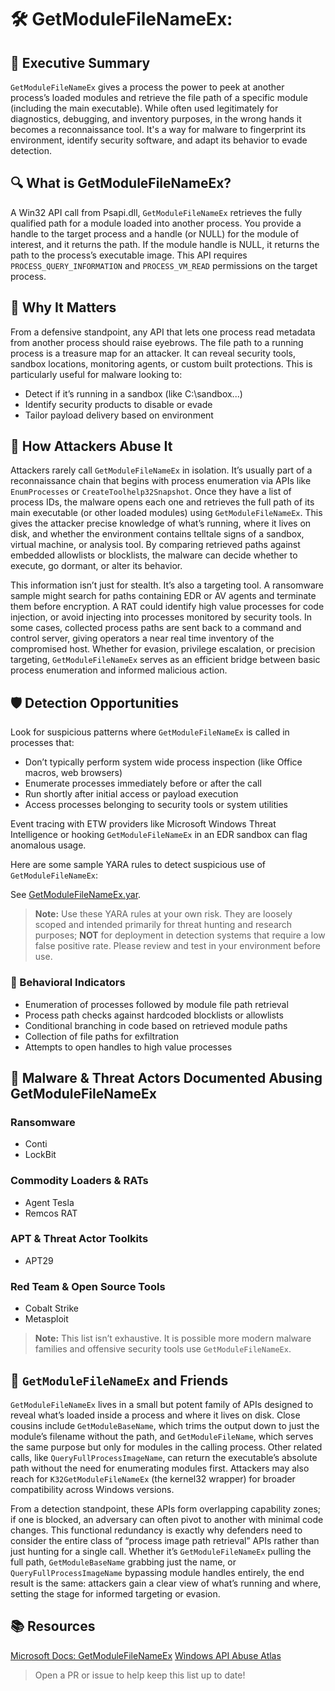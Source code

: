 # 🛠️ GetModuleFileNameEx: 

## 🚀 Executive Summary
`GetModuleFileNameEx` gives a process the power to peek at another process’s loaded modules and retrieve the file path of a specific module (including the main executable). While often used legitimately for diagnostics, debugging, and inventory purposes, in the wrong hands it becomes a reconnaissance tool. It's a way for malware to fingerprint its environment, identify security software, and adapt its behavior to evade detection.

## 🔍 What is GetModuleFileNameEx?
A Win32 API call from Psapi.dll, `GetModuleFileNameEx` retrieves the fully qualified path for a module loaded into another process. You provide a handle to the target process and a handle (or NULL) for the module of interest, and it returns the path. If the module handle is NULL, it returns the path to the process’s executable image. This API requires `PROCESS_QUERY_INFORMATION` and `PROCESS_VM_READ` permissions on the target process.

## 🚩 Why It Matters
From a defensive standpoint, any API that lets one process read metadata from another process should raise eyebrows. The file path to a running process is a treasure map for an attacker. It can reveal security tools, sandbox locations, monitoring agents, or custom built protections. This is particularly useful for malware looking to:

- Detect if it’s running in a sandbox (like C:\sandbox\...)
- Identify security products to disable or evade
- Tailor payload delivery based on environment

## 🧬 How Attackers Abuse It
Attackers rarely call `GetModuleFileNameEx` in isolation. It’s usually part of a reconnaissance chain that begins with process enumeration via APIs like `EnumProcesses` or `CreateToolhelp32Snapshot`. Once they have a list of process IDs, the malware opens each one and retrieves the full path of its main executable (or other loaded modules) using `GetModuleFileNameEx`. This gives the attacker precise knowledge of what’s running, where it lives on disk, and whether the environment contains telltale signs of a sandbox, virtual machine, or analysis tool. By comparing retrieved paths against embedded allowlists or blocklists, the malware can decide whether to execute, go dormant, or alter its behavior.

This information isn’t just for stealth. It’s also a targeting tool. A ransomware sample might search for paths containing EDR or AV agents and terminate them before encryption. A RAT could identify high value processes for code injection, or avoid injecting into processes monitored by security tools. In some cases, collected process paths are sent back to a command and control server, giving operators a near real time inventory of the compromised host. Whether for evasion, privilege escalation, or precision targeting, `GetModuleFileNameEx` serves as an efficient bridge between basic process enumeration and informed malicious action.

## 🛡️ Detection Opportunities
Look for suspicious patterns where `GetModuleFileNameEx` is called in processes that:

- Don’t typically perform system wide process inspection (like Office macros, web browsers)
- Enumerate processes immediately before or after the call
- Run shortly after initial access or payload execution
- Access processes belonging to security tools or system utilities

Event tracing with ETW providers like Microsoft Windows Threat Intelligence or hooking `GetModuleFileNameEx` in an EDR sandbox can flag anomalous usage.

Here are some sample YARA rules to detect suspicious use of `GetModuleFileNameEx`:

See [GetModuleFileNameEx.yar](./GetModuleFileNameEx.yar).

> **Note:** Use these YARA rules at your own risk. They are loosely scoped and intended primarily for threat hunting and research purposes; **NOT** for deployment in detection systems that require a low false positive rate. Please review and test in your environment before use.

### 🐾 Behavioral Indicators
- Enumeration of processes followed by module file path retrieval
- Process path checks against hardcoded blocklists or allowlists
- Conditional branching in code based on retrieved module paths
- Collection of file paths for exfiltration
- Attempts to open handles to high value processes

## 🦠 Malware & Threat Actors Documented Abusing GetModuleFileNameEx

### **Ransomware**
- Conti
- LockBit

### **Commodity Loaders & RATs**
- Agent Tesla
- Remcos RAT

### **APT & Threat Actor Toolkits**
- APT29 

### **Red Team & Open Source Tools**
- Cobalt Strike
- Metasploit

> **Note:** This list isn’t exhaustive. It is possible more modern malware families and offensive security tools use `GetModuleFileNameEx`.

## 🧵 `GetModuleFileNameEx` and Friends
`GetModuleFileNameEx` lives in a small but potent family of APIs designed to reveal what’s loaded inside a process and where it lives on disk. Close cousins include `GetModuleBaseName`, which trims the output down to just the module’s filename without the path, and `GetModuleFileName`, which serves the same purpose but only for modules in the calling process. Other related calls, like `QueryFullProcessImageName`, can return the executable’s absolute path without the need for enumerating modules first. Attackers may also reach for `K32GetModuleFileNameEx` (the kernel32 wrapper) for broader compatibility across Windows versions.

From a detection standpoint, these APIs form overlapping capability zones; if one is blocked, an adversary can often pivot to another with minimal code changes. This functional redundancy is exactly why defenders need to consider the entire class of “process image path retrieval” APIs rather than just hunting for a single call. Whether it’s `GetModuleFileNameEx` pulling the full path, `GetModuleBaseName` grabbing just the name, or `QueryFullProcessImageName` bypassing module handles entirely, the end result is the same: attackers gain a clear view of what’s running and where, setting the stage for informed targeting or evasion.

## 📚 Resources
  [Microsoft Docs: GetModuleFileNameEx](https://learn.microsoft.com/en-us/windows/win32/api/psapi/nf-psapi-getmodulefilenameexa)
  [Windows API Abuse Atlas](https://github.com/danafaye/WindowsAPIAbuseAtlas)

> Open a PR or issue to help keep this list up to date!